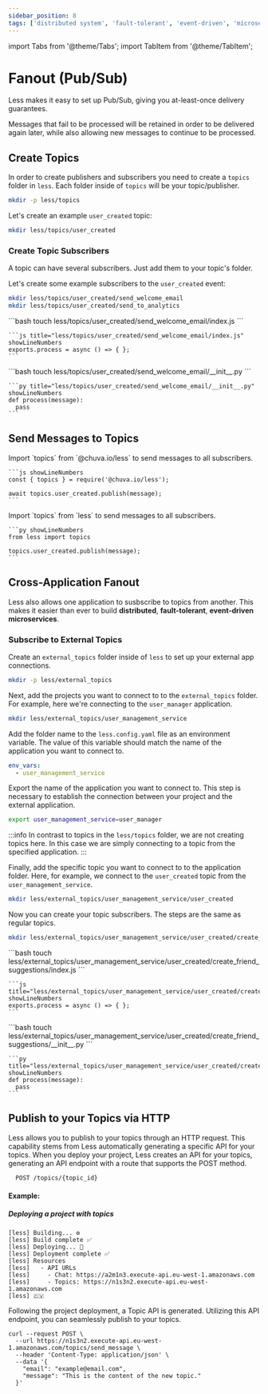 ```yaml
---
sidebar_position: 8
tags: ['distributed system', 'fault-tolerant', 'event-driven', 'microservice', 'pub/sub', 'topic', 'event', 'queue', 'async', 'publisher', 'subscriber', 'processor']
---
```


import Tabs from '@theme/Tabs';
import TabItem from '@theme/TabItem';

# Fanout (Pub/Sub)

Less makes it easy to set up Pub/Sub, giving you at-least-once delivery guarantees.

Messages that fail to be processed will be retained in order to be delivered again later, while also allowing new messages to continue to be processed.

## Create Topics

In order to create publishers and subscribers you need to create a `topics` folder in `less`. Each folder inside of `topics` will be your topic/publisher.

```bash
mkdir -p less/topics
```

Let's create an example `user_created` topic:
```bash
mkdir less/topics/user_created
```

### Create Topic Subscribers
A topic can have several subscribers. Just add them to your topic's folder.

Let's create some example subscribers to the `user_created` event:
```bash
mkdir less/topics/user_created/send_welcome_email
mkdir less/topics/user_created/send_to_analytics
```

<Tabs groupId="programming-language" queryString="programming-language">
  
  <TabItem value="nodejs" label="Node.js">
    ```bash
    touch less/topics/user_created/send_welcome_email/index.js
    ```
    
    ```js title="less/topics/user_created/send_welcome_email/index.js" showLineNumbers
    exports.process = async () => { };
    ```
  </TabItem>

  <TabItem value="py" label="Python">
    ```bash
    touch less/topics/user_created/send_welcome_email/__init__.py
    ```

    ```py title="less/topics/user_created/send_welcome_email/__init__.py" showLineNumbers
    def process(message):
      pass
    ```
  </TabItem>
  
</Tabs>

## Send Messages to Topics

<Tabs groupId="programming-language" queryString="programming-language">
  
  <TabItem value="nodejs" label="Node.js">
    Import `topics` from `@chuva.io/less` to send messages to all subscribers.

    ```js showLineNumbers
    const { topics } = require('@chuva.io/less');

    await topics.user_created.publish(message);
    ```
  </TabItem>

  <TabItem value="py" label="Python">
    Import `topics` from `less` to send messages to all subscribers.
    
    ```py showLineNumbers
    from less import topics

    topics.user_created.publish(message);
    ```
  </TabItem>
  
</Tabs>



















## Cross-Application Fanout
Less also allows one application to susbscribe to topics from another. This makes it easier than ever to build **distributed**, **fault-tolerant**, **event-driven** **microservices**.

### Subscribe to External Topics
Create an `external_topics` folder inside of `less` to set up your external app connections.

```bash
mkdir -p less/external_topics
```

Next, add the projects you want to connect to to the `external_topics` folder.
For example, here we're connecting to the `user_manager` application.

```bash
mkdir less/external_topics/user_management_service
```


Add the folder name to the `less.config.yaml` file as an environment variable. The value of this variable should match the name of the application you want to connect to.
```yaml
env_vars:
  - user_management_service
```

Export the name of the application you want to connect to. This step is necessary to establish the connection between your project and the external application.
```bash
export user_management_service=user_manager
```

:::info In contrast to topics in the `less/topics` folder, we are not creating topics here. In this case we are simply connecting to a topic from the specified application.
:::

Finally, add the specific topic you want to connect to to the application folder. Here, for example, we connect to the `user_created` topic from the `user_management_service`.

```bash
mkdir less/external_topics/user_management_service/user_created
```

Now you can create your topic subscribers. The steps are the same as regular topics.

```bash
mkdir less/external_topics/user_management_service/user_created/create_friend_suggestions
```

<Tabs groupId="programming-language" queryString="programming-language">
  
  <TabItem value="nodejs" label="Node.js">
    ```bash
    touch less/external_topics/user_management_service/user_created/create_friend_suggestions/index.js
    ```
    
    ```js title="less/external_topics/user_management_service/user_created/create_friend_suggestions/index.js" showLineNumbers
    exports.process = async () => { };
    ```
  </TabItem>

  <TabItem value="py" label="Python">
    ```bash
    touch less/external_topics/user_management_service/user_created/create_friend_suggestions/__init__.py
    ```

    ```py title="less/external_topics/user_management_service/user_created/create_friend_suggestions/__init__.py" showLineNumbers
    def process(message):
      pass
    ```
  </TabItem>
  
</Tabs>

## Publish to your Topics via HTTP

Less allows you to publish to your topics through an HTTP request. This capability stems from Less automatically generating a specific API for your topics. When you deploy your project, Less creates an API for your topics, generating an API endpoint with a route that supports the POST method.

```
  POST /topics/{topic_id}
```

#### Example:
##### Deploying a project with topics
```
[less] Building... ⚙️
[less] Build complete ✅
[less] Deploying... 🚀
[less] Deployment complete ✅
[less] Resources
[less]   - API URLs
[less]     - Chat: https://a2m1n3.execute-api.eu-west-1.amazonaws.com
[less]     - Topics: https://n1s3n2.execute-api.eu-west-1.amazonaws.com
[less] 🇨🇻
```
Following the project deployment, a Topic API is generated. Utilizing this API endpoint, you can seamlessly publish to your topics. 

```
curl --request POST \
  --url https://n1s3n2.execute-api.eu-west-1.amazonaws.com/topics/send_message \
  --header 'Content-Type: application/json' \
  --data '{
    "email": "example@email.com",
    "message": "This is the content of the new topic."
  }'
```